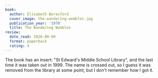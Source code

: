 ```yaml
---
book:
  author: Elisabeth Beresford
  cover_image: the-wandering-wombles.jpg
  publication_year: '1970'
  title: The Wandering Wombles
review:
  date_read: 2020-09-09
  format: paperback
  rating: 4
---
```


The book has an insert: "St Edward's Middle School Library", and the last time it was taken out in 1999.
The name is crossed out, so I guess it was removed from the library at some point, but I don't remember how I got it.
